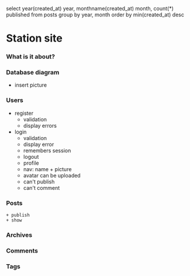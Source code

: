 select 
	year(created_at) year,
	monthname(created_at) month,
	count(*) published
from posts
group by year, month
order by min(created_at) desc


# Station site

### What is it about?

### Database diagram
- insert picture

### Users
- register
	+ validation
	+ display errors
- login
	+ validation
	+ display error
	+ remembers session
	+ logout
	+ profile
	+ nav: name + picture
	+ avatar can be uploaded
	+ can't publish
	+ can't comment

### Posts
	+ publish
	+ show

### Archives

### Comments

### Tags